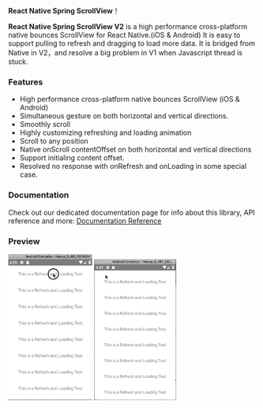 **React Native Spring ScrollView**！

**React Native Spring ScrollView V2** is a high performance cross-platform  native bounces ScrollView for React Native.(iOS & Android) It is easy to support pulling to refresh and dragging to load more data.
It is bridged from Native in V2，and resolve a big problem in V1 when Javascript thread is stuck.

### Features

* High performance cross-platform  native bounces ScrollView (iOS & Android)
* Simultaneous gesture on both horizontal and vertical directions.
* Smoothly scroll
* Highly customizing refreshing and loading animation
* Scroll to any position
* Native onScroll contentOffset on both horizontal and vertical directions
* Support initialing content offset.
* Resolved no response with onRefresh and onLoading in some special case.

### Documentation
Check out our dedicated documentation page for info about this library, API reference and more:
[Documentation Reference](https://bolan9999.github.io/react-native-spring-scrollview/#/)


### Preview
![Refreshing](./docs/res/RefreshingStickyContent.gif)
![Loading](./docs/res/LoadingStickyContent.gif)
